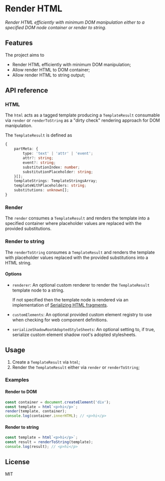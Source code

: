 # Render HTML

_Render HTML efficiently with minimum DOM manipulation either to a specified DOM node container or render to string._

## Features

The project aims to

-   Render HTML efficiently with minimum DOM manipulation;
-   Allow render HTML to DOM container;
-   Allow render HTML to string output;

## API reference

### HTML

The `html` acts as a tagged template producing a `TemplateResult` consumable via `render` or `renderToString` as a "dirty check" rendering approach for DOM manipulation.

The `TemplateResult` is defined as

```ts
{
    partMeta: {
        type: 'text' | 'attr' | 'event';
        attr?: string;
        event?: string;
        substitutionIndex: number;
        substitutionPlaceholder: string;
    }[];
    templateStrings: TemplateStringsArray;
    templateWithPlaceholders: string;
    substitutions: unknown[];
}
```

### Render

The `render` consumes a `TemplateResult` and renders the template into a specified container where placeholder values are replaced with the provided substitutions.

### Render to string

The `renderToString` consumes a `TemplateResult` and renders the template with placeholder values replaced with the provided substitutions into a HTML string.

#### Options

-   `renderer`: An optional custom renderer to render the `TemplateResult` template node to a string.

    If not specified then the template node is rendered via an implementation of [Serializing HTML fragments](https://html.spec.whatwg.org/multipage/parsing.html#serialising-html-fragments).

-   `customElements`: An optional provided custom element registry to use when checking for web component definitions.

-   `serializeShadowRootAdoptedStyleSheets`: An optional setting to, if true, serialize custom element shadow root's adopted stylesheets.

## Usage

1. Create a `TemplateResult` via `html`;
2. Render the `TemplateResult` either via `render` or `renderToString`;

### Examples

#### Render to DOM

```ts
const container = document.createElement('div');
const template = html`<p>hi</p>`;
render(template, container);
console.log(container.innerHTML); // <p>hi</p>
```

#### Render to string

```ts
const template = html`<p>hi</p>`;
const result = renderToString(template);
console.log(result); // <p>hi</p>
```

## License

MIT
